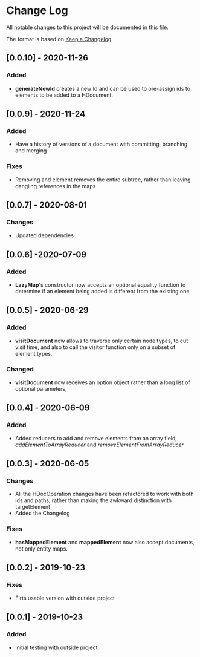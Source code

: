 # Change Log
All notable changes to this project will be documented in this file.

The format is based on [Keep a Changelog](http://keepachangelog.com/).

## [0.0.10] - 2020-11-26

### Added
- **generateNewId** creates a new Id and can be used to pre-assign ids
to elements to be added to a HDocument.

## [0.0.9] - 2020-11-24

### Added
- Have a history of versions of a document with committing, branching
and merging

### Fixes
- Removing and element removes the entire subtree, rather than
leaving dangling references in the maps

## [0.0.7] - 2020-08-01

### Changes
- Updated dependencies

## [0.0.6] -2020-07-09

### Added
- **LazyMap**'s constructor now accepts an optional equality
  function to determine if an element being added is different
  from the existing one

## [0.0.5] - 2020-06-29

### Added
- **visitDocument** now allows to traverse only certain
node types, to cut visit time, and also to call the visitor
function only on a subset of element types.

### Changed
- **visitDocument** now receives an option object rather
than a long list of optional parameters, 

## [0.0.4] - 2020-06-09

### Added
- Added reducers to add and remove elements from an array
field, *addElementToArrayReducer* and *removeElementFromArrayReducer*

## [0.0.3] - 2020-06-05

### Changes
- All the HDocOperation changes have been refactored to work
with both ids and paths, rather than making the awkward
distinction with targetElement
- Added the Changelog

### Fixes
- **hasMappedElement** and **mappedElement** now also
accept documents, not only entity maps.  

## [0.0.2] - 2019-10-23

### Fixes
- Firts usable version with outside project

## [0.0.1] - 2019-10-23

### Added
- Initial testing with outside project
